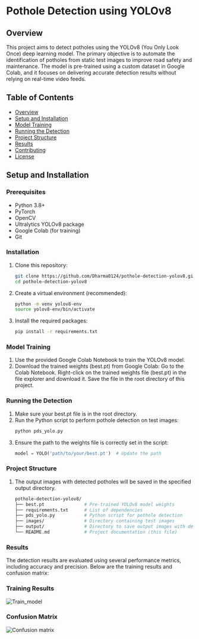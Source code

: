 # Pothole Detection using YOLOv8

## Overview
This project aims to detect potholes using the YOLOv8 (You Only Look Once) deep learning model. The primary objective is to automate the identification of potholes from static test images to improve road safety and maintenance. The model is pre-trained using a custom dataset in Google Colab, and it focuses on delivering accurate detection results without relying on real-time video feeds.

## Table of Contents
- [Overview](#overview)
- [Setup and Installation](#setup-and-installation)
- [Model Training](#model-training)
- [Running the Detection](#running-the-detection)
- [Project Structure](#project-structure)
- [Results](#results)
- [Contributing](#contributing)
- [License](#license)

## Setup and Installation

### Prerequisites
- Python 3.8+
- PyTorch
- OpenCV
- Ultralytics YOLOv8 package
- Google Colab (for training)
- Git

### Installation
1. Clone this repository:
   ```bash
   git clone https://github.com/Dharma0124/pothole-detection-yolov8.git
   cd pothole-detection-yolov8

2. Create a virtual environment (recommended):
   ```bash
   python -m venv yolov8-env
   source yolov8-env/bin/activate

3. Install the required packages:
   ```bash
   pip install -r requirements.txt

### Model Training
1. Use the provided Google Colab Notebook to train the YOLOv8 model.
2. Download the trained weights (best.pt) from Google Colab:
   Go to the Colab Notebook.
   Right-click on the trained weights file (best.pt) in the file explorer and download it.
   Save the file in the root directory of this project.
### Running the Detection
1. Make sure your best.pt file is in the root directory.
2. Run the Python script to perform pothole detection on test images:
   ```bash
   python pds_yolo.py

3. Ensure the path to the weights file is correctly set in the script:
   ```python
   model = YOLO('path/to/your/best.pt')  # Update the path

### Project Structure
1. The output images with detected potholes will be saved in the specified output directory.
   ```bash
   pothole-detection-yolov8/
   ├── best.pt               # Pre-trained YOLOv8 model weights
   ├── requirements.txt      # List of dependencies
   ├── pds_yolo.py           # Python script for pothole detection
   ├── images/               # Directory containing test images
   ├── output/               # Directory to save output images with detections
   └── README.md             # Project documentation (this file)

### Results
The detection results are evaluated using several performance metrics, including accuracy and precision. Below are the training results and confusion matrix:

### Training Results
![Train_model](https://github.com/user-attachments/assets/57760c74-e10f-4371-b600-c693e637cc29)

### Confusion Matrix
![Confusion matrix](https://github.com/user-attachments/assets/e09efce9-dd1c-4220-b3ee-e187adb7f3e4)

